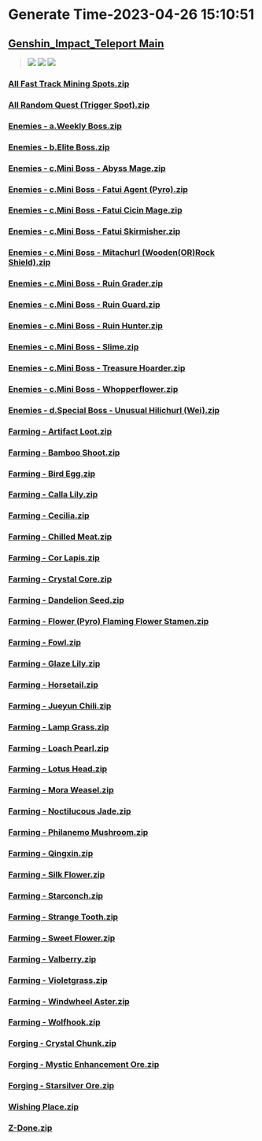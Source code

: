 # Generate Time-2023-04-26 15:10:51

## [Genshin_Impact_Teleport Main](https://github.com/Sam5440/Genshin_Impact_Teleport)

>![](https://komarev.com/ghpvc/?username=done439)
>![](https://komarev.com/ghpvc/?username=done438)
>![](https://komarev.com/ghpvc/?username=done437)

### [All Fast Track Mining Spots.zip](https://raw.githubusercontent.com/Sam5440/Genshin_Impact_Teleport/download/OptimizationCollectionPackage/Auto-Teleport_byA9FM%2826_01_2023%29/ETC/Genshin/All%20Fast%20Track%20Mining%20Spots.zip)

### [All Random Quest (Trigger Spot).zip](https://raw.githubusercontent.com/Sam5440/Genshin_Impact_Teleport/download/OptimizationCollectionPackage/Auto-Teleport_byA9FM%2826_01_2023%29/ETC/Genshin/All%20Random%20Quest%20%28Trigger%20Spot%29.zip)

### [Enemies - a.Weekly Boss.zip](https://raw.githubusercontent.com/Sam5440/Genshin_Impact_Teleport/download/OptimizationCollectionPackage/Auto-Teleport_byA9FM%2826_01_2023%29/ETC/Genshin/Enemies%20-%20a.Weekly%20Boss.zip)

### [Enemies - b.Elite Boss.zip](https://raw.githubusercontent.com/Sam5440/Genshin_Impact_Teleport/download/OptimizationCollectionPackage/Auto-Teleport_byA9FM%2826_01_2023%29/ETC/Genshin/Enemies%20-%20b.Elite%20Boss.zip)

### [Enemies - c.Mini Boss - Abyss Mage.zip](https://raw.githubusercontent.com/Sam5440/Genshin_Impact_Teleport/download/OptimizationCollectionPackage/Auto-Teleport_byA9FM%2826_01_2023%29/ETC/Genshin/Enemies%20-%20c.Mini%20Boss%20-%20Abyss%20Mage.zip)

### [Enemies - c.Mini Boss - Fatui Agent (Pyro).zip](https://raw.githubusercontent.com/Sam5440/Genshin_Impact_Teleport/download/OptimizationCollectionPackage/Auto-Teleport_byA9FM%2826_01_2023%29/ETC/Genshin/Enemies%20-%20c.Mini%20Boss%20-%20Fatui%20Agent%20%28Pyro%29.zip)

### [Enemies - c.Mini Boss - Fatui Cicin Mage.zip](https://raw.githubusercontent.com/Sam5440/Genshin_Impact_Teleport/download/OptimizationCollectionPackage/Auto-Teleport_byA9FM%2826_01_2023%29/ETC/Genshin/Enemies%20-%20c.Mini%20Boss%20-%20Fatui%20Cicin%20Mage.zip)

### [Enemies - c.Mini Boss - Fatui Skirmisher.zip](https://raw.githubusercontent.com/Sam5440/Genshin_Impact_Teleport/download/OptimizationCollectionPackage/Auto-Teleport_byA9FM%2826_01_2023%29/ETC/Genshin/Enemies%20-%20c.Mini%20Boss%20-%20Fatui%20Skirmisher.zip)

### [Enemies - c.Mini Boss - Mitachurl (Wooden(OR)Rock Shield).zip](https://raw.githubusercontent.com/Sam5440/Genshin_Impact_Teleport/download/OptimizationCollectionPackage/Auto-Teleport_byA9FM%2826_01_2023%29/ETC/Genshin/Enemies%20-%20c.Mini%20Boss%20-%20Mitachurl%20%28Wooden%28OR%29Rock%20Shield%29.zip)

### [Enemies - c.Mini Boss - Ruin Grader.zip](https://raw.githubusercontent.com/Sam5440/Genshin_Impact_Teleport/download/OptimizationCollectionPackage/Auto-Teleport_byA9FM%2826_01_2023%29/ETC/Genshin/Enemies%20-%20c.Mini%20Boss%20-%20Ruin%20Grader.zip)

### [Enemies - c.Mini Boss - Ruin Guard.zip](https://raw.githubusercontent.com/Sam5440/Genshin_Impact_Teleport/download/OptimizationCollectionPackage/Auto-Teleport_byA9FM%2826_01_2023%29/ETC/Genshin/Enemies%20-%20c.Mini%20Boss%20-%20Ruin%20Guard.zip)

### [Enemies - c.Mini Boss - Ruin Hunter.zip](https://raw.githubusercontent.com/Sam5440/Genshin_Impact_Teleport/download/OptimizationCollectionPackage/Auto-Teleport_byA9FM%2826_01_2023%29/ETC/Genshin/Enemies%20-%20c.Mini%20Boss%20-%20Ruin%20Hunter.zip)

### [Enemies - c.Mini Boss - Slime.zip](https://raw.githubusercontent.com/Sam5440/Genshin_Impact_Teleport/download/OptimizationCollectionPackage/Auto-Teleport_byA9FM%2826_01_2023%29/ETC/Genshin/Enemies%20-%20c.Mini%20Boss%20-%20Slime.zip)

### [Enemies - c.Mini Boss - Treasure Hoarder.zip](https://raw.githubusercontent.com/Sam5440/Genshin_Impact_Teleport/download/OptimizationCollectionPackage/Auto-Teleport_byA9FM%2826_01_2023%29/ETC/Genshin/Enemies%20-%20c.Mini%20Boss%20-%20Treasure%20Hoarder.zip)

### [Enemies - c.Mini Boss - Whopperflower.zip](https://raw.githubusercontent.com/Sam5440/Genshin_Impact_Teleport/download/OptimizationCollectionPackage/Auto-Teleport_byA9FM%2826_01_2023%29/ETC/Genshin/Enemies%20-%20c.Mini%20Boss%20-%20Whopperflower.zip)

### [Enemies - d.Special Boss - Unusual Hilichurl (Wei).zip](https://raw.githubusercontent.com/Sam5440/Genshin_Impact_Teleport/download/OptimizationCollectionPackage/Auto-Teleport_byA9FM%2826_01_2023%29/ETC/Genshin/Enemies%20-%20d.Special%20Boss%20-%20Unusual%20Hilichurl%20%28Wei%29.zip)

### [Farming - Artifact Loot.zip](https://raw.githubusercontent.com/Sam5440/Genshin_Impact_Teleport/download/OptimizationCollectionPackage/Auto-Teleport_byA9FM%2826_01_2023%29/ETC/Genshin/Farming%20-%20Artifact%20Loot.zip)

### [Farming - Bamboo Shoot.zip](https://raw.githubusercontent.com/Sam5440/Genshin_Impact_Teleport/download/OptimizationCollectionPackage/Auto-Teleport_byA9FM%2826_01_2023%29/ETC/Genshin/Farming%20-%20Bamboo%20Shoot.zip)

### [Farming - Bird Egg.zip](https://raw.githubusercontent.com/Sam5440/Genshin_Impact_Teleport/download/OptimizationCollectionPackage/Auto-Teleport_byA9FM%2826_01_2023%29/ETC/Genshin/Farming%20-%20Bird%20Egg.zip)

### [Farming - Calla Lily.zip](https://raw.githubusercontent.com/Sam5440/Genshin_Impact_Teleport/download/OptimizationCollectionPackage/Auto-Teleport_byA9FM%2826_01_2023%29/ETC/Genshin/Farming%20-%20Calla%20Lily.zip)

### [Farming - Cecilia.zip](https://raw.githubusercontent.com/Sam5440/Genshin_Impact_Teleport/download/OptimizationCollectionPackage/Auto-Teleport_byA9FM%2826_01_2023%29/ETC/Genshin/Farming%20-%20Cecilia.zip)

### [Farming - Chilled Meat.zip](https://raw.githubusercontent.com/Sam5440/Genshin_Impact_Teleport/download/OptimizationCollectionPackage/Auto-Teleport_byA9FM%2826_01_2023%29/ETC/Genshin/Farming%20-%20Chilled%20Meat.zip)

### [Farming - Cor Lapis.zip](https://raw.githubusercontent.com/Sam5440/Genshin_Impact_Teleport/download/OptimizationCollectionPackage/Auto-Teleport_byA9FM%2826_01_2023%29/ETC/Genshin/Farming%20-%20Cor%20Lapis.zip)

### [Farming - Crystal Core.zip](https://raw.githubusercontent.com/Sam5440/Genshin_Impact_Teleport/download/OptimizationCollectionPackage/Auto-Teleport_byA9FM%2826_01_2023%29/ETC/Genshin/Farming%20-%20Crystal%20Core.zip)

### [Farming - Dandelion Seed.zip](https://raw.githubusercontent.com/Sam5440/Genshin_Impact_Teleport/download/OptimizationCollectionPackage/Auto-Teleport_byA9FM%2826_01_2023%29/ETC/Genshin/Farming%20-%20Dandelion%20Seed.zip)

### [Farming - Flower (Pyro) Flaming Flower Stamen.zip](https://raw.githubusercontent.com/Sam5440/Genshin_Impact_Teleport/download/OptimizationCollectionPackage/Auto-Teleport_byA9FM%2826_01_2023%29/ETC/Genshin/Farming%20-%20Flower%20%28Pyro%29%20Flaming%20Flower%20Stamen.zip)

### [Farming - Fowl.zip](https://raw.githubusercontent.com/Sam5440/Genshin_Impact_Teleport/download/OptimizationCollectionPackage/Auto-Teleport_byA9FM%2826_01_2023%29/ETC/Genshin/Farming%20-%20Fowl.zip)

### [Farming - Glaze Lily.zip](https://raw.githubusercontent.com/Sam5440/Genshin_Impact_Teleport/download/OptimizationCollectionPackage/Auto-Teleport_byA9FM%2826_01_2023%29/ETC/Genshin/Farming%20-%20Glaze%20Lily.zip)

### [Farming - Horsetail.zip](https://raw.githubusercontent.com/Sam5440/Genshin_Impact_Teleport/download/OptimizationCollectionPackage/Auto-Teleport_byA9FM%2826_01_2023%29/ETC/Genshin/Farming%20-%20Horsetail.zip)

### [Farming - Jueyun Chili.zip](https://raw.githubusercontent.com/Sam5440/Genshin_Impact_Teleport/download/OptimizationCollectionPackage/Auto-Teleport_byA9FM%2826_01_2023%29/ETC/Genshin/Farming%20-%20Jueyun%20Chili.zip)

### [Farming - Lamp Grass.zip](https://raw.githubusercontent.com/Sam5440/Genshin_Impact_Teleport/download/OptimizationCollectionPackage/Auto-Teleport_byA9FM%2826_01_2023%29/ETC/Genshin/Farming%20-%20Lamp%20Grass.zip)

### [Farming - Loach Pearl.zip](https://raw.githubusercontent.com/Sam5440/Genshin_Impact_Teleport/download/OptimizationCollectionPackage/Auto-Teleport_byA9FM%2826_01_2023%29/ETC/Genshin/Farming%20-%20Loach%20Pearl.zip)

### [Farming - Lotus Head.zip](https://raw.githubusercontent.com/Sam5440/Genshin_Impact_Teleport/download/OptimizationCollectionPackage/Auto-Teleport_byA9FM%2826_01_2023%29/ETC/Genshin/Farming%20-%20Lotus%20Head.zip)

### [Farming - Mora Weasel.zip](https://raw.githubusercontent.com/Sam5440/Genshin_Impact_Teleport/download/OptimizationCollectionPackage/Auto-Teleport_byA9FM%2826_01_2023%29/ETC/Genshin/Farming%20-%20Mora%20Weasel.zip)

### [Farming - Noctilucous Jade.zip](https://raw.githubusercontent.com/Sam5440/Genshin_Impact_Teleport/download/OptimizationCollectionPackage/Auto-Teleport_byA9FM%2826_01_2023%29/ETC/Genshin/Farming%20-%20Noctilucous%20Jade.zip)

### [Farming - Philanemo Mushroom.zip](https://raw.githubusercontent.com/Sam5440/Genshin_Impact_Teleport/download/OptimizationCollectionPackage/Auto-Teleport_byA9FM%2826_01_2023%29/ETC/Genshin/Farming%20-%20Philanemo%20Mushroom.zip)

### [Farming - Qingxin.zip](https://raw.githubusercontent.com/Sam5440/Genshin_Impact_Teleport/download/OptimizationCollectionPackage/Auto-Teleport_byA9FM%2826_01_2023%29/ETC/Genshin/Farming%20-%20Qingxin.zip)

### [Farming - Silk Flower.zip](https://raw.githubusercontent.com/Sam5440/Genshin_Impact_Teleport/download/OptimizationCollectionPackage/Auto-Teleport_byA9FM%2826_01_2023%29/ETC/Genshin/Farming%20-%20Silk%20Flower.zip)

### [Farming - Starconch.zip](https://raw.githubusercontent.com/Sam5440/Genshin_Impact_Teleport/download/OptimizationCollectionPackage/Auto-Teleport_byA9FM%2826_01_2023%29/ETC/Genshin/Farming%20-%20Starconch.zip)

### [Farming - Strange Tooth.zip](https://raw.githubusercontent.com/Sam5440/Genshin_Impact_Teleport/download/OptimizationCollectionPackage/Auto-Teleport_byA9FM%2826_01_2023%29/ETC/Genshin/Farming%20-%20Strange%20Tooth.zip)

### [Farming - Sweet Flower.zip](https://raw.githubusercontent.com/Sam5440/Genshin_Impact_Teleport/download/OptimizationCollectionPackage/Auto-Teleport_byA9FM%2826_01_2023%29/ETC/Genshin/Farming%20-%20Sweet%20Flower.zip)

### [Farming - Valberry.zip](https://raw.githubusercontent.com/Sam5440/Genshin_Impact_Teleport/download/OptimizationCollectionPackage/Auto-Teleport_byA9FM%2826_01_2023%29/ETC/Genshin/Farming%20-%20Valberry.zip)

### [Farming - Violetgrass.zip](https://raw.githubusercontent.com/Sam5440/Genshin_Impact_Teleport/download/OptimizationCollectionPackage/Auto-Teleport_byA9FM%2826_01_2023%29/ETC/Genshin/Farming%20-%20Violetgrass.zip)

### [Farming - Windwheel Aster.zip](https://raw.githubusercontent.com/Sam5440/Genshin_Impact_Teleport/download/OptimizationCollectionPackage/Auto-Teleport_byA9FM%2826_01_2023%29/ETC/Genshin/Farming%20-%20Windwheel%20Aster.zip)

### [Farming - Wolfhook.zip](https://raw.githubusercontent.com/Sam5440/Genshin_Impact_Teleport/download/OptimizationCollectionPackage/Auto-Teleport_byA9FM%2826_01_2023%29/ETC/Genshin/Farming%20-%20Wolfhook.zip)

### [Forging - Crystal Chunk.zip](https://raw.githubusercontent.com/Sam5440/Genshin_Impact_Teleport/download/OptimizationCollectionPackage/Auto-Teleport_byA9FM%2826_01_2023%29/ETC/Genshin/Forging%20-%20Crystal%20Chunk.zip)

### [Forging - Mystic Enhancement Ore.zip](https://raw.githubusercontent.com/Sam5440/Genshin_Impact_Teleport/download/OptimizationCollectionPackage/Auto-Teleport_byA9FM%2826_01_2023%29/ETC/Genshin/Forging%20-%20Mystic%20Enhancement%20Ore.zip)

### [Forging - Starsilver Ore.zip](https://raw.githubusercontent.com/Sam5440/Genshin_Impact_Teleport/download/OptimizationCollectionPackage/Auto-Teleport_byA9FM%2826_01_2023%29/ETC/Genshin/Forging%20-%20Starsilver%20Ore.zip)

### [Wishing Place.zip](https://raw.githubusercontent.com/Sam5440/Genshin_Impact_Teleport/download/OptimizationCollectionPackage/Auto-Teleport_byA9FM%2826_01_2023%29/ETC/Genshin/Wishing%20Place.zip)

### [Z-Done.zip](https://raw.githubusercontent.com/Sam5440/Genshin_Impact_Teleport/download/OptimizationCollectionPackage/Auto-Teleport_byA9FM%2826_01_2023%29/ETC/Genshin/Z-Done.zip)

